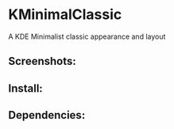 # KMinimalClassic
A KDE Minimalist classic appearance and layout

## Screenshots:

## Install:

## Dependencies:

